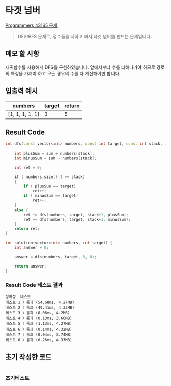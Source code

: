 # 타겟 넘버

[Programmers 43165 문제](https://programmers.co.kr/learn/courses/30/lessons/43165)  

> DFS/BFS 문제로, 정수들을 더하고 빼서 타겟 넘버를 만드는 문제입니다.

## 메모 할 사항

재귀함수를 사용해서 DFS를 구현하였습니다.
앞에서부터 수를 더해나가야 하므로 경로의 특징을 가져야 하고 모든 경우의 수를 다 계산해야만 합니다.

## 입출력 예시

numbers | target | return
|---|---|---|
[1, 1, 1, 1, 1] | 3 | 5

## Result Code

```cpp
int dfs(const vector<int> numbers, const int target, const int stack, int sum) {
    
    int plusSum = sum + numbers[stack];
    int minusSum = sum - numbers[stack];
    
    int ret = 0;

    if ( numbers.size()-1 == stack)
    {
        if ( plusSum == target)
            ret++;
        if ( minusSum == target)
            ret++;
    }
    else {
        ret += dfs(numbers, target, stack+1, plusSum);
        ret += dfs(numbers, target, stack+1, minusSum);
    }
    return ret;
}

int solution(vector<int> numbers, int target) {
    int answer = 0;
    
    answer = dfs(numbers, target, 0, 0);
    
    return answer;
}
```

### Result Code 테스트 결과

```text
정확성  테스트
테스트 1 〉통과 (54.68ms, 4.27MB)
테스트 2 〉통과 (49.41ms, 4.33MB)
테스트 3 〉통과 (0.06ms, 4.2MB)
테스트 4 〉통과 (0.13ms, 3.66MB)
테스트 5 〉통과 (1.13ms, 4.27MB)
테스트 6 〉통과 (0.14ms, 4.32MB)
테스트 7 〉통과 (0.04ms, 3.74MB)
테스트 8 〉통과 (0.26ms, 4.33MB)
```

## 초기 작성한 코드

```cpp

```

### 초기테스트

```text
```
